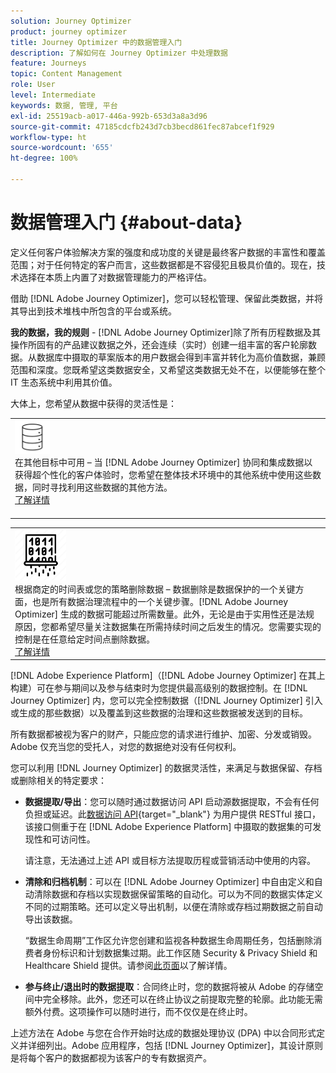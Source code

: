 ```yaml
---
solution: Journey Optimizer
product: journey optimizer
title: Journey Optimizer 中的数据管理入门
description: 了解如何在 Journey Optimizer 中处理数据
feature: Journeys
topic: Content Management
role: User
level: Intermediate
keywords: 数据, 管理, 平台
exl-id: 25519acb-a017-446a-992b-653d3a8a3d96
source-git-commit: 47185cdcfb243d7cb3becd861fec87abcef1f929
workflow-type: ht
source-wordcount: '655'
ht-degree: 100%

---
```


# 数据管理入门 {#about-data}

定义任何客户体验解决方案的强度和成功度的关键是最终客户数据的丰富性和覆盖范围；对于任何特定的客户而言，这些数据都是不容侵犯且极具价值的。现在，技术选择在本质上内置了对数据管理能力的严格评估。

借助 [!DNL Adobe Journey Optimizer]，您可以轻松管理、保留此类数据，并将其导出到技术堆栈中所包含的平台或系统。

**我的数据，我的规则** - [!DNL Adobe Journey Optimizer]除了所有历程数据及其操作所固有的产品建议数据之外，还会连续（实时）创建一组丰富的客户轮廓数据。从数据库中摄取的草案版本的用户数据会得到丰富并转化为高价值数据，兼顾范围和深度。您既希望这类数据安全，又希望这类数据无处不在，以便能够在整个 IT 生态系统中利用其价值。

大体上，您希望从数据中获得的灵活性是：


<table style="table-layout:fixed">
<tr style="border: 0;">
  <td>
    <div><img alt="目标" src="assets/do-not-localize/dest.png" /> 
    <br>在其他目标中可用 – 当 [!DNL Adobe Journey Optimizer] 协同和集成数据以获得超个性化的客户体验时，您希望在整体技术环境中的其他系统中使用这些数据，同时寻找利用这些数据的其他方法。
    <div>
     <a href="../integrations/ajo-integrations.md">了解详情</a></div>
    </div>
    <br>
  </td>
</tr>
</table>

<!--td>
    <div><img alt="retention" src="assets/do-not-localize/retention.png" />  
    <br>Retained for a stipulated duration – Industry or regional regulations (such as GDPR or CCPA) or internal data governance policies stipulate how long or how short a duration, data needs to be maintained or archived in Adobe Experience Platform Data Lake. <a href="../privacy/get-started-privacy.md">Learn more</a></div>
  </td>
</tr>
<tr style="border: 0;"-->
<table style="table-layout:fixed">
<tr style="border: 0;">
  <td>
    <div><img alt="策略" src="assets/do-not-localize/policy.png" /> 
    <br>根据商定的时间表或您的策略删除数据 – 数据删除是数据保护的一个关键方面，也是所有数据治理流程中的一个关键步骤。[!DNL Adobe Journey Optimizer] 生成的数据可能超过所需数量。此外，无论是由于实用性还是法规原因，您都希望尽量关注数据集在所需持续时间之后发生的情况。您需要实现的控制是在任意给定时间点删除数据。 
    </div>
      <div>
     <a href="../privacy/data-hygiene.md">了解详情</a></div>
    </div>
  </td>
</tr>
</table>

[!DNL Adobe Experience Platform]（[!DNL Adobe Journey Optimizer] 在其上构建）可在参与期间以及参与结束时为您提供最高级别的数据控制。在 [!DNL Journey Optimizer] 内，您可以完全控制数据（[!DNL Journey Optimizer] 引入或生成的那些数据）以及覆盖到这些数据的治理和这些数据被发送到的目标。

所有数据都被视为客户的财产，只能应您的请求进行维护、加密、分发或销毁。Adobe 仅充当您的受托人，对您的数据绝对没有任何权利。

您可以利用 [!DNL Journey Optimizer] 的数据灵活性，来满足与数据保留、存档或删除相关的特定要求：

* **数据提取/导出**：您可以随时通过数据访问 API 启动源数据提取，不会有任何负担或延迟。此[数据访问 API](https://experienceleague.adobe.com/docs/experience-platform/data-access/api.html?lang=zh-Hans){target="_blank"} 为用户提供 RESTful 接口，该接口侧重于在 [!DNL Adobe Experience Platform] 中摄取的数据集的可发现性和可访问性。<!--In the future (on roadmap), you can use file-based destinations to export and migrate log data from Adobe Journey Optimizer. -->

  请注意，无法通过上述 API 或目标方法提取历程或营销活动中使用的内容。

<!--
* **Profile Service Data Retention**: For Behavioral and Time series data appended to any Profile, you may choose to use Journey Optimizer's default setting of retaining this data for up to 91 days from the date of its addition to a Profile, or until an alternative time-period selected by the you. The time that Adobe keeps this data varies from contract to contract, and is outlined in an organization's data retention policy.

  Learn more about Experience Event expirations in [Adobe Experience Platform documentation](https://experienceleague.adobe.com/docs/experience-platform/profile/event-expirations.html?lang=zh-Hans){target="_blank"}.
-->

* **清除和归档机制**：可以在 [!DNL Adobe Journey Optimizer] 中自由定义和自动清除数据和存档以实现数据保留策略的自动化。可以为不同的数据实体定义不同的过期策略。还可以定义导出机制，以便在清除或存档过期数据之前自动导出该数据。

  “数据生命周期”工作区允许您创建和监视各种数据生命周期任务，包括删除消费者身份标识和计划数据集过期。此工作区随 Security &amp; Privacy Shield 和 Healthcare Shield 提供。请参阅[此页面](../privacy/data-hygiene.md)以了解详情。

<!--
* **Data Lake and Deletions**: Customer Data stored in the Data Lake can be retained by Journey Optimizer:
    
    * for 7 days to facilitate the onboarding of Customer Data into the Profile Services, after which it may be permanently deleted, or
    * until chosen to be deleted by you

-->

* **参与终止/退出时的数据提取**：合同终止时，您的数据将被从 Adobe 的存储空间中完全移除。此外，您还可以在终止协议之前提取完整的轮廓。此功能无需额外付费。这项操作可以随时进行，而不仅仅是在终止时。

上述方法在 Adobe 与您在合作开始时达成的数据处理协议 (DPA) 中以合同形式定义并详细列出。Adobe 应用程序，包括 [!DNL Journey Optimizer]，其设计原则是将每个客户的数据都视为该客户的专有数据资产。
